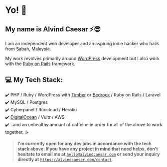 # Yo! 🤘
## My name is Alvind Caesar ⚡😎

I am an independent web developer and an aspiring indie hacker who hails from Sabah, Malaysia. 

My work revolves primarily around [WordPress](https://wordpress.org) development but I also work with the [Ruby on Rails](https://rubyonrails.org) framework.

## 💻 My Tech Stack:
✔️ PHP / Ruby / WordPress with [Timber](https://upstatement.com/timber/) or [Bedrock](https://roots.io/bedrock/) / Ruby on Rails / Laravel <br>
✔️ MySQL / Postgres <br>
✔️ Cyberpanel / Runcloud / Heroku <br>
✔️ [DigitalOcean](https://m.do.co/c/b461caa6b976) / Vultr / AWS <br>
✔️ ..and an unhealthy amount of caffeine in order for all of the above to work together. ☕<br>

> **I'm currently open for any dev jobs in accordance with the tech stack above. If you have any project in mind that need helps, don't hesitate to email me at** [`hello@alvindcaesar.com`](mailto:hello@alvindcaesar.com) **or send your inquiry directly at** [`https://alvindcaesar.com/contact`](https://alvindcaesar.com/contact).





